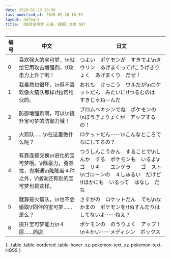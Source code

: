 ```yaml
---
date: 2020-02-23 20:56
last_modified_at: 2020-02-28 16:39
layout: default
title: 《精灵宝可梦 心金／魂银》文本 587
---
```

| 编号 | 中文 | 日文 |
| ---- | ---- | ---- |
| 0 | 喜欢强大的宝可梦，\n就给它用攻击增强剂，\f攻击力上升了哟！ | つよい　ポケモンが　すきでよ\nタウリン　あげまくって\fこうげきりょく　あげまくり　だぜ！ |
| 1 | 我虽然也很坏，\n但不喜欢像火箭队那样\f拉帮结伙的。 | おれも　けっこう　ワルだが\nロケットだん　みたいに\fつるむのは　すきじゃね－んだ |
| 2 | 防御增强剂啊，可以\n提升宝可梦的防御力哦！ | ブロムヘキシンでね　ポケモンの　\nぼうぎょりょくが　アップするの！ |
| 3 | 火箭队……\n在这里做什么呢？ | ロケットだん⋯⋯\nこんなところで　なにしてるの？ |
| 4 | 有靠连接交换\n进化的宝可梦哦。\r除豪力，勇基拉，鬼斯通\n隆隆岩４种之外，\f据说还有别的宝可梦也是这样。 | つうしんこうかん　することで\nしんか　する　ポケモンも　いるよ\rゴ－リキ－　ユンゲラ－　ゴ－スト\nゴロ－ンの　４しゅるい　だけど\fほかにも　いるって　はなし　だな |
| 5 | 就算是火箭队，\n也不会偷取\f同伴的宝可梦……是么？ | さすがの　ロケットだん　でも\nなかまの　ポケモンを\fぬすんだりは　してないよ⋯⋯ねえ？ |
| 6 | 提升宝可梦能力\n４层……药店 | ポケモンの　のうりょく　アップ！\n４かい⋯⋯メディシン　ボックス |
{: .table .table-bordered .table-hover .xz-pokemon-text .xz-pokemon-text-HGSS }